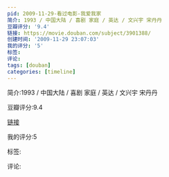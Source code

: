 ```yaml
---
pid: 2009-11-29-看过电影-我爱我家
简介: 1993 / 中国大陆 / 喜剧 家庭 / 英达 / 文兴宇 宋丹丹
豆瓣评分: '9.4'
链接: https://movie.douban.com/subject/3901388/
创建时间: '2009-11-29 23:07:03'
我的评分: '5'
标签:
评论:
tags: [douban]
categories: [timeline]
---
```

简介:1993 / 中国大陆 / 喜剧 家庭 / 英达 / 文兴宇 宋丹丹

豆瓣评分:9.4

[链接](https://movie.douban.com/subject/3901388/)

我的评分:5

标签:

评论:


